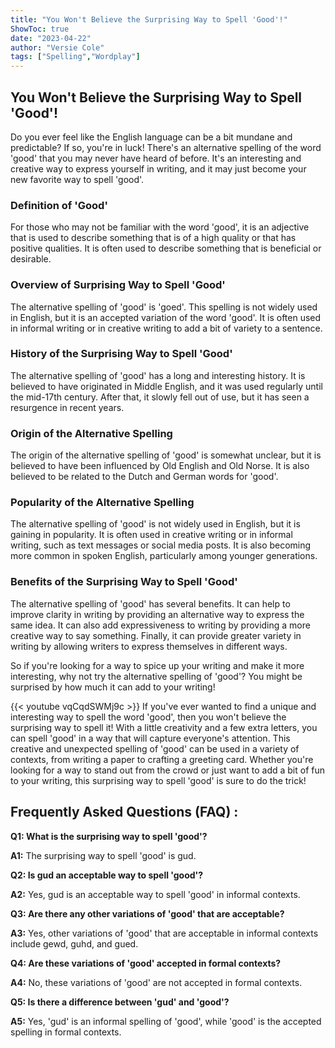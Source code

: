 ```yaml
---
title: "You Won't Believe the Surprising Way to Spell 'Good'!"
ShowToc: true 
date: "2023-04-22"
author: "Versie Cole" 
tags: ["Spelling","Wordplay"]
---
```

## You Won't Believe the Surprising Way to Spell 'Good'!

Do you ever feel like the English language can be a bit mundane and predictable? If so, you're in luck! There's an alternative spelling of the word 'good' that you may never have heard of before. It's an interesting and creative way to express yourself in writing, and it may just become your new favorite way to spell 'good'.

### Definition of 'Good'

For those who may not be familiar with the word 'good', it is an adjective that is used to describe something that is of a high quality or that has positive qualities. It is often used to describe something that is beneficial or desirable.

### Overview of Surprising Way to Spell 'Good'

The alternative spelling of 'good' is 'goed'. This spelling is not widely used in English, but it is an accepted variation of the word 'good'. It is often used in informal writing or in creative writing to add a bit of variety to a sentence.

### History of the Surprising Way to Spell 'Good'

The alternative spelling of 'good' has a long and interesting history. It is believed to have originated in Middle English, and it was used regularly until the mid-17th century. After that, it slowly fell out of use, but it has seen a resurgence in recent years.

### Origin of the Alternative Spelling

The origin of the alternative spelling of 'good' is somewhat unclear, but it is believed to have been influenced by Old English and Old Norse. It is also believed to be related to the Dutch and German words for 'good'.

### Popularity of the Alternative Spelling

The alternative spelling of 'good' is not widely used in English, but it is gaining in popularity. It is often used in creative writing or in informal writing, such as text messages or social media posts. It is also becoming more common in spoken English, particularly among younger generations.

### Benefits of the Surprising Way to Spell 'Good'

The alternative spelling of 'good' has several benefits. It can help to improve clarity in writing by providing an alternative way to express the same idea. It can also add expressiveness to writing by providing a more creative way to say something. Finally, it can provide greater variety in writing by allowing writers to express themselves in different ways.

So if you're looking for a way to spice up your writing and make it more interesting, why not try the alternative spelling of 'good'? You might be surprised by how much it can add to your writing!

{{< youtube vqCqdSWMj9c >}} 
If you've ever wanted to find a unique and interesting way to spell the word 'good', then you won't believe the surprising way to spell it! With a little creativity and a few extra letters, you can spell 'good' in a way that will capture everyone's attention. This creative and unexpected spelling of 'good' can be used in a variety of contexts, from writing a paper to crafting a greeting card. Whether you're looking for a way to stand out from the crowd or just want to add a bit of fun to your writing, this surprising way to spell 'good' is sure to do the trick!

## Frequently Asked Questions (FAQ) :
**Q1: What is the surprising way to spell 'good'?**

**A1:** The surprising way to spell 'good' is gud.

**Q2: Is gud an acceptable way to spell 'good'?**

**A2:** Yes, gud is an acceptable way to spell 'good' in informal contexts.

**Q3: Are there any other variations of 'good' that are acceptable?**

**A3:** Yes, other variations of 'good' that are acceptable in informal contexts include gewd, guhd, and gued.

**Q4: Are these variations of 'good' accepted in formal contexts?**

**A4:** No, these variations of 'good' are not accepted in formal contexts.

**Q5: Is there a difference between 'gud' and 'good'?**

**A5:** Yes, 'gud' is an informal spelling of 'good', while 'good' is the accepted spelling in formal contexts.





